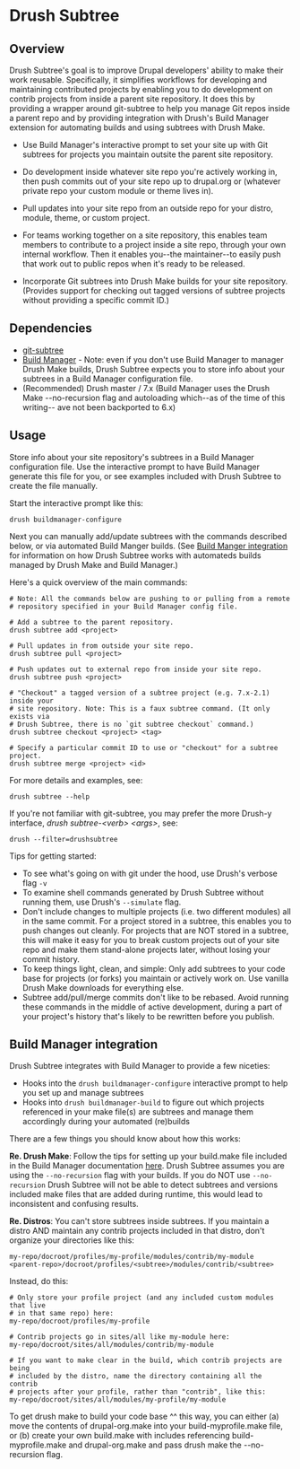 Drush Subtree
=============

Overview
--------

Drush Subtree's goal is to improve Drupal developers' ability to
make their work reusable. Specifically, it simplifies workflows for developing
and maintaining contributed projects by enabling you to do development on
contrib projects from inside a parent site repository. It does this by providing
a wrapper around git-subtree to help you manage Git repos
inside a parent repo and by providing integration with Drush's Build
Manager extension for automating builds and using subtrees with Drush Make.

  - Use Build Manager's interactive prompt to set your site up with Git subtrees
    for projects you maintain outsite the parent site repository.

  - Do development inside whatever site repo you're actively working in,
    then push commits out of your site repo up to drupal.org or (whatever
    private repo your custom module or theme lives in).

  - Pull updates into your site repo from an outside repo for your
    distro, module, theme, or custom project.

  - For teams working together on a site repository, this enables team
    members to contribute to a project inside a site repo, through your own
    internal workflow. Then it enables you--the maintainer--to easily push that
    work out to public repos when it's ready to be released.

  - Incorporate Git subtrees into Drush Make builds for your site repository.
    (Provides support for checking out tagged versions of subtree projects without
    providing a specific commit ID.)


Dependencies
------------

  - [git-subtree](https://github.com/git/git/tree/master/contrib/subtree)
  - [Build Manager](https://github.com/whitehouse/buildmanager) - Note: even if you
    don't use Build Manager to manager Drush Make builds, Drush Subtree expects
    you to store info about your subtrees in a Build Manager configuration file.
  - (Recommended) Drush master / 7.x (Build Manager uses the Drush Make
    --no-recursion flag and autoloading which--as of the time of this writing--
    ave not been backported to 6.x)

Usage
-----

Store info about your site repository's subtrees in a Build Manager
configuration file. Use the interactive prompt to have Build Manager generate
this file for you, or see examples included with Drush Subtree to create the file manually.

Start the interactive prompt like this:

    drush buildmanager-configure

Next you can manually add/update subtrees with the commands described below, or via automated
Build Manger builds. (See [Build Manger integration](#build-manager-integration)
for information on how Drush Subtree works with automateds builds managed
by Drush Make and Build Manager.)

Here's a quick overview of the main commands:

    # Note: All the commands below are pushing to or pulling from a remote
    # repository specified in your Build Manager config file.

    # Add a subtree to the parent repository.
    drush subtree add <project>                

    # Pull updates in from outside your site repo.
    drush subtree pull <project>               

    # Push updates out to external repo from inside your site repo.
    drush subtree push <project>               

    # "Checkout" a tagged version of a subtree project (e.g. 7.x-2.1) inside your
    # site repository. Note: This is a faux subtree command. (It only exists via
    # Drush Subtree, there is no `git subtree checkout` command.)
    drush subtree checkout <project> <tag>

    # Specify a particular commit ID to use or "checkout" for a subtree project.
    drush subtree merge <project> <id>

For more details and examples, see:

    drush subtree --help

If you're not familiar with git-subtree, you may prefer the more Drush-y
interface, *drush subtree-\<verb\> \<args\>*, see:

    drush --filter=drushsubtree

Tips for getting started:

  - To see what's going on with git under the hood, use Drush's verbose flag `-v`
  - To examine shell commands generated by Drush Subtree without running them,
    use Drush's `--simulate` flag.
  - Don't include changes to multiple projects (i.e. two different modules) all
    in the same commit. For a project stored in a subtree, this enables you to push
    changes out cleanly. For projects that are NOT stored in a subtree, this
    will make it easy for you to break custom projects out of your site repo and
    make them stand-alone projects later, without losing your commit history.
  - To keep things light, clean, and simple: Only add subtrees to your code base
    for projects (or forks) you maintain or actively work on. Use vanilla Drush
    Make downloads for everything else.
  - Subtree add/pull/merge commits don't like to be rebased. Avoid running these
    commands in the middle of active development, during a part of your
    project's history that's likely to be rewritten before you publish.


Build Manager integration
-------------------------

Drush Subtree integrates with Build Manager to provide a few niceties:

  - Hooks into the `drush buildmanager-configure` interactive prompt to help you
    set up and manage subtrees
  - Hooks into `drush buildmanager-build` to figure out which projects
    referenced in your make file(s) are subtrees and manage them accordingly
    during your automated (re)builds

There are a few things you should know about how this works:

**Re. Drush Make**: Follow the tips for setting up your build.make file included
in the Build Manager documentation
[here](https://github.com/whitehouse/buildmanager#tips-for-working-with-make-files).
Drush Subtree assumes you are using the `--no-recursion` flag with your builds. If
you do NOT use `--no-recursion` Drush Subtree will not be able to detect subtrees
and versions included make files that are added during runtime, this would lead
to inconsistent and confusing results.

**Re. Distros**: You can't store subtrees inside subtrees. If you maintain a
distro AND maintain any contrib projects included in that distro, don't organize
your directories like this:

    my-repo/docroot/profiles/my-profile/modules/contrib/my-module
    <parent-repo>/docroot/profiles/<subtree>/modules/contrib/<subtree>
 
Instead, do this:

    # Only store your profile project (and any included custom modules that live
    # in that same repo) here:
    my-repo/docroot/profiles/my-profile

    # Contrib projects go in sites/all like my-module here:
    my-repo/docroot/sites/all/modules/contrib/my-module

    # If you want to make clear in the build, which contrib projects are being
    # included by the distro, name the directory containing all the contrib
    # projects after your profile, rather than "contrib", like this:
    my-repo/docroot/sites/all/modules/my-profile/my-module

To get drush make to build your code base ^^ this way, you can either (a) move
the contents of drupal-org.make into your build-myprofile.make file, or (b)
create your own build.make with includes referencing build-myprofile.make and
drupal-org.make and pass drush make the --no-recursion flag.
